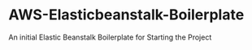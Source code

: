 # AWS-Elasticbeanstalk-Boilerplate
An initial Elastic Beanstalk Boilerplate for Starting the Project

